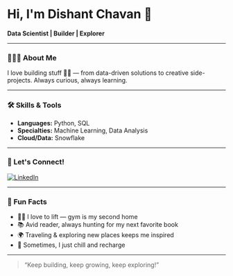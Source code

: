 # Hi, I'm Dishant Chavan 👋

**Data Scientist | Builder | Explorer**

---

### 👨🏽‍💻 About Me
I love building stuff 💪🏽 — from data-driven solutions to creative side-projects. Always curious, always learning.

---

### 🛠️ Skills & Tools
- **Languages:** Python, SQL
- **Specialties:** Machine Learning, Data Analysis
- **Cloud/Data:** Snowflake

---

### 🚀 Let's Connect!
[![LinkedIn](https://img.shields.io/badge/-LinkedIn-blue?style=flat-square&logo=linkedin&link=https://www.linkedin.com/in/dishantchavan/)](https://www.linkedin.com/in/dishantchavan/)

---

### 🤩 Fun Facts
- 🏋🏽 I love to lift — gym is my second home
- 📚 Avid reader, always hunting for my next favorite book
- 🌍 Traveling & exploring new places keeps me inspired
- 🧊 Sometimes, I just chill and recharge

---

> “Keep building, keep growing, keep exploring!”
